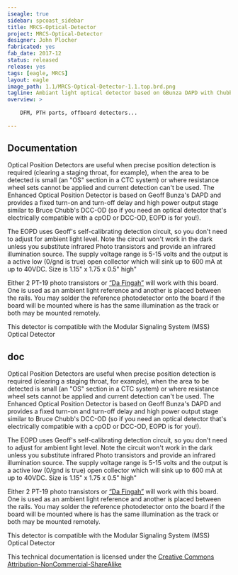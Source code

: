 ```yaml
---
iseagle: true
sidebar: spcoast_sidebar
title: MRCS-Optical-Detector
project: MRCS-Optical-Detector
designer: John Plocher
fabricated: yes
fab_date: 2017-12
status: released
release: yes
tags: [eagle, MRCS]
layout: eagle
image_path: 1.1/MRCS-Optical-Detector-1.1.top.brd.png
tagline: Ambiant light optical detector based on GBunza DAPD with Chubb style hysteresis
overview: >
    
    DFM, PTH parts, offboard detectors...
    
---
```


## Documentation

Optical Position Detectors are useful when precise position detection
is required (clearing a staging throat, for example), when the area
to be detected is small (an "OS" section in a CTC system) or where
resistance wheel sets cannot be applied and current detection can't
be used.  The Enhanced Optical Position Detector is based on Geoff
Bunza's DAPD and provides a fixed turn-on and turn-off delay and
high power output stage similar to Bruce Chubb's DCC-OD (so if you
need an optical detector that's electrically compatible with a cpOD
or DCC-OD, EOPD is for you!).

The EOPD uses Geoff's self-calibrating detection circuit, so you
don't need to adjust for ambient light level.  Note the circuit
won't work in the dark unless you substitute infrared Photo transistors
and provide an infrared illumination source.  The supply voltage
range is 5-15 volts and the output is a active low (0/gnd is true)
open collector which will sink up to 600 mA at up to 40VDC.  Size
is 1.15" x 1.75 x 0.5" high"


Either 2 PT-19 photo transistors or
[“Da Fingah”](/pages/IO4-IR-Detector-GBunza-Fingers) will work with this
board. One is used as an ambient light reference and another is
placed between the rails. You may solder the reference photodetector
onto the board if the board will be mounted where is has the same
illumination as the track or both may be mounted remotely.


This detector is compatible with the Modular Signaling System (MSS) Optical Detector

## doc

Optical Position Detectors are useful when precise position detection
is required (clearing a staging throat, for example), when the area
to be detected is small (an "OS" section in a CTC system) or where
resistance wheel sets cannot be applied and current detection can't
be used.  The Enhanced Optical Position Detector is based on Geoff
Bunza's DAPD and provides a fixed turn-on and turn-off delay and
high power output stage similar to Bruce Chubb's DCC-OD (so if you
need an optical detector that's electrically compatible with a cpOD
or DCC-OD, EOPD is for you!).

The EOPD uses Geoff's self-calibrating detection circuit, so you
don't need to adjust for ambient light level.  Note the circuit
won't work in the dark unless you substitute infrared Photo transistors
and provide an infrared illumination source.  The supply voltage
range is 5-15 volts and the output is a active low (0/gnd is true)
open collector which will sink up to 600 mA at up to 40VDC.  Size
is 1.15" x 1.75 x 0.5" high"


Either 2 PT-19 photo transistors or
[“Da Fingah”](/pages/IO4-IR-Detector-GBunza-Fingers) will work with this
board. One is used as an ambient light reference and another is
placed between the rails. You may solder the reference photodetector
onto the board if the board will be mounted where is has the same
illumination as the track or both may be mounted remotely.


This detector is compatible with the Modular Signaling System (MSS) Optical Detector


This technical documentation is licensed under the [Creative Commons Attribution-NonCommercial-ShareAlike](https://creativecommons.org/licenses/by-nc-sa/3.0/)
